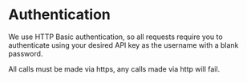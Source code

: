 # Authentication

We use HTTP Basic authentication, so all requests require you to authenticate using your desired API key as the username with a blank password.

All calls must be made via https, any calls made via http will fail.